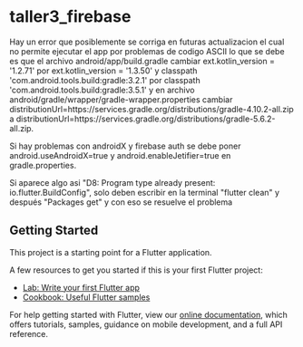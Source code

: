 # taller3_firebase

Hay un error que posiblemente se corriga en futuras actualizacion el cual no permite ejecutar el app por problemas de codigo ASCII lo que se debe es que el archivo android/app/build.gradle cambiar ext.kotlin_version = '1.2.71' por ext.kotlin_version = '1.3.50' y classpath 'com.android.tools.build:gradle:3.2.1' por classpath 'com.android.tools.build:gradle:3.5.1' y en archivo android/gradle/wrapper/gradle-wrapper.properties cambiar distributionUrl=https\://services.gradle.org/distributions/gradle-4.10.2-all.zip a distributionUrl=https\://services.gradle.org/distributions/gradle-5.6.2-all.zip.

Si hay problemas con androidX y firebase auth se debe poner android.useAndroidX=true y android.enableJetifier=true en gradle.properties.

Si aparece algo asi "D8: Program type already present: io.flutter.BuildConfig", solo deben escribir en la terminal "flutter clean" y después "Packages get" y con eso se resuelve el problema

## Getting Started

This project is a starting point for a Flutter application.

A few resources to get you started if this is your first Flutter project:

- [Lab: Write your first Flutter app](https://flutter.dev/docs/get-started/codelab)
- [Cookbook: Useful Flutter samples](https://flutter.dev/docs/cookbook)

For help getting started with Flutter, view our
[online documentation](https://flutter.dev/docs), which offers tutorials,
samples, guidance on mobile development, and a full API reference.
